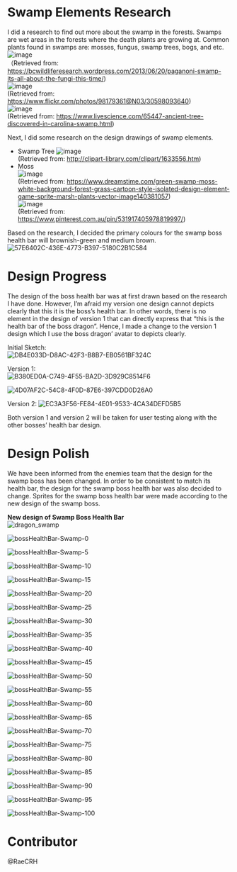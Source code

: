 # Swamp Elements Research  
I did a research to find out more about the swamp in the forests. Swamps are wet areas in the forests where the death plants are growing at. Common plants found in swamps are: mosses, fungus, swamp trees, bogs, and etc.   
![image](uploads/a2e82c721836197d797ff26448aae6c9/image.png)   
（Retrieved from: https://bcwildliferesearch.wordpress.com/2013/06/20/paganoni-swamp-its-all-about-the-fungi-this-time/)   
![image](uploads/ba238e59e7a7ea60cbf589863afff2d4/image.png)   
(Retrieved from: https://www.flickr.com/photos/98179361@N03/30598093640)   
![image](uploads/487d2f555d7d4244fb401c1e2c2956c3/image.png)   
(Retrieved from: https://www.livescience.com/65447-ancient-tree-discovered-in-carolina-swamp.html)   

Next, I did some research on the design drawings of swamp elements.   
- Swamp Tree
![image](uploads/d52a7b2cb4e25d9289328f0e0d52ab5e/image.png)   
(Retrieved from: http://clipart-library.com/clipart/1633556.htm)   
- Moss   
![image](uploads/fa7a12d91edd6a756623893b0a5f60c3/image.png)   
(Retrieved from: https://www.dreamstime.com/green-swamp-moss-white-background-forest-grass-cartoon-style-isolated-design-element-game-sprite-marsh-plants-vector-image140381057)   
![image](uploads/65ee0997c557045e1f1e4ab7ada46691/image.png)   
(Retrieved from: https://www.pinterest.com.au/pin/531917405978819997/)   

Based on the research, I decided the primary colours for the swamp boss health bar will brownish-green and medium brown.   
![57E6402C-436E-4773-B397-5180C2B1C584](uploads/fa85a0867f94ee11ba998a2a2fe2b876/57E6402C-436E-4773-B397-5180C2B1C584.png)

# **Design Progress**  
The design of the boss health bar was at first drawn based on the research I have done. However, I’m afraid my version one design cannot depicts clearly that this it is the boss’s health bar. In other words, there is no element in the design of version 1 that can directly express that “this is the health bar of the boss dragon”. Hence, I made a change to the version 1 design which I use the boss dragon’ avatar to depicts clearly.

Initial Sketch:   
![DB4E033D-D8AC-42F3-B8B7-EB0561BF324C](uploads/77f515efd535701215588d63bd8fd699/DB4E033D-D8AC-42F3-B8B7-EB0561BF324C.jpeg)

Version 1:    
![B380ED0A-C749-4F55-BA2D-3D929C8514F6](uploads/796ac74a8e801a19c36fcdccaf40844e/B380ED0A-C749-4F55-BA2D-3D929C8514F6.png)   

![4D07AF2C-54C8-4F0D-87E6-397CDD0D26A0](uploads/4f0a1ff794b3eafe29860864cfac4fa7/4D07AF2C-54C8-4F0D-87E6-397CDD0D26A0.png)

Version 2:
![EC3A3F56-FE84-4E01-9533-4CA34DEFD5B5](uploads/838a7880e8c515f6c079d5ce2b4138cc/EC3A3F56-FE84-4E01-9533-4CA34DEFD5B5.png)

Both version 1 and version 2 will be taken for user testing along with the other bosses’ health bar design.

# **Design Polish**
We have been informed from the enemies team that the design for the swamp boss has been changed. In order to be consistent to match its health bar, the design for the swamp boss health bar was also decided to change. Sprites for the swamp boss health bar were made according to the new design of the swamp boss.

**New design of Swamp Boss Health Bar**<br/>
![dragon_swamp](uploads/39a834c4bc53ecabd630b6be210dd37c/dragon_swamp.png)

![bossHealthBar-Swamp-0](uploads/e365cbc7111fab04f151f803e343a9df/bossHealthBar-Swamp-0.png)

![bossHealthBar-Swamp-5](uploads/8e4bb2dbba2f1cf87e4fc16705ad693d/bossHealthBar-Swamp-5.png)

![bossHealthBar-Swamp-10](uploads/db9e5e8167c4e4e1a6c0acc515721286/bossHealthBar-Swamp-10.png)

![bossHealthBar-Swamp-15](uploads/2ba49db3e11cff298eb69b6505d31573/bossHealthBar-Swamp-15.png)

![bossHealthBar-Swamp-20](uploads/b2a4a202262b3a990114debf3b45e6b6/bossHealthBar-Swamp-20.png)

![bossHealthBar-Swamp-25](uploads/e89303fc379824df1d2b50385ee4fbe1/bossHealthBar-Swamp-25.png)

![bossHealthBar-Swamp-30](uploads/123d2f2d7c26e33b94a951415ad2fc2e/bossHealthBar-Swamp-30.png)

![bossHealthBar-Swamp-35](uploads/9c7c27d0812cfb61fd343decf5b0715d/bossHealthBar-Swamp-35.png)

![bossHealthBar-Swamp-40](uploads/dc3dc9eca4785104149861b960d7f2d8/bossHealthBar-Swamp-40.png)

![bossHealthBar-Swamp-45](uploads/581bdb0845c70985f3902668ead95eef/bossHealthBar-Swamp-45.png)

![bossHealthBar-Swamp-50](uploads/866c695083b66f454eb68de45cc8bc95/bossHealthBar-Swamp-50.png)

![bossHealthBar-Swamp-55](uploads/b49880e83747d4c23bd00e10c96ae2d9/bossHealthBar-Swamp-55.png)

![bossHealthBar-Swamp-60](uploads/590f0f4a85451777704b6e20d1a5b308/bossHealthBar-Swamp-60.png)

![bossHealthBar-Swamp-65](uploads/ec1db37e85ccd110495202abe9e550b1/bossHealthBar-Swamp-65.png)

![bossHealthBar-Swamp-70](uploads/645f46e9b1bf4af6d5f7fe871c4e2689/bossHealthBar-Swamp-70.png)

![bossHealthBar-Swamp-75](uploads/e2a5c8df54cca8d4f89c84b49edf4429/bossHealthBar-Swamp-75.png)

![bossHealthBar-Swamp-80](uploads/867a95b5a89a767a03f59b9d2278f768/bossHealthBar-Swamp-80.png)

![bossHealthBar-Swamp-85](uploads/fd4807f5b0dfdf921c14982b1d416ecb/bossHealthBar-Swamp-85.png)

![bossHealthBar-Swamp-90](uploads/c60dc469946ec04c749fe27ab93e2a51/bossHealthBar-Swamp-90.png)

![bossHealthBar-Swamp-95](uploads/e2fec29b09047dd99c7e2be811db4652/bossHealthBar-Swamp-95.png)

![bossHealthBar-Swamp-100](uploads/1e9f957236e74faea5f643b19009c790/bossHealthBar-Swamp-100.png)

# **Contributor**
@RaeCRH